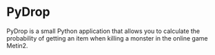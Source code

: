 # PyDrop
PyDrop is a small Python application that allows you to calculate the probability of getting an item when killing a monster in the online game Metin2.
